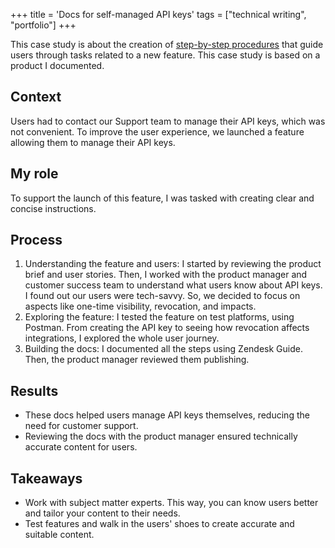 +++
title = 'Docs for self-managed API keys'
tags = ["technical writing", "portfolio"]
+++

This case study is about the creation of [step-by-step procedures](/samples/step-by-step-procedures.html 'step-by-step procedures in HTML format') that guide users through tasks related to a new feature. This case study is based on a product I documented.

## Context

Users had to contact our Support team to manage their API keys, which was not convenient. To improve the user experience, we launched a feature allowing them to manage their API keys.

## My role

To support the launch of this feature, I was tasked with creating clear and concise instructions.

## Process

1. Understanding the feature and users: I started by reviewing the product brief and user stories. Then, I worked with the product manager and customer success team to understand what users know about API keys. I found out our users were tech-savvy. So, we decided to focus on aspects like one-time visibility, revocation, and impacts.
3. Exploring the feature: I tested the feature on test platforms, using Postman. From creating the API key to seeing how revocation affects integrations, I explored the whole user journey.
4. Building the docs: I documented all the steps using Zendesk Guide. Then, the product manager reviewed them publishing.

## Results

- These docs helped users manage API keys themselves, reducing the need for customer support.
- Reviewing the docs with the product manager ensured technically accurate content for users.

## Takeaways

- Work with subject matter experts. This way, you can know users better and tailor your content to their needs.
- Test features and walk in the users' shoes to create accurate and suitable content.